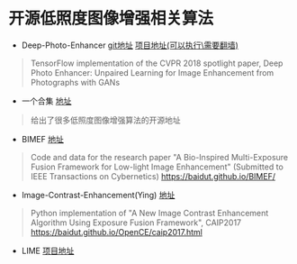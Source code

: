 # 开源低照度图像增强相关算法
- Deep-Photo-Enhancer
<a href="https://github.com/nothinglo/Deep-Photo-Enhancer">git地址</a>
<a href="http://www.cmlab.csie.ntu.edu.tw/project/Deep-Photo-Enhancer/">项目地址(可以执行\需要翻墙)</a>

> TensorFlow implementation of the CVPR 2018 spotlight paper, Deep Photo Enhancer: Unpaired Learning for Image Enhancement from Photographs with GANs

- 一个合集
<a href="https://github.com/rockeyben/Low-Light">地址</a>
> 给出了很多低照度图像增强算法的开源地址

- BIMEF
<a href="https://github.com/baidut/BIMEF">地址</a>
> Code and data for the research paper "A Bio-Inspired Multi-Exposure Fusion Framework for Low-light Image Enhancement" (Submitted to IEEE Transactions on Cybernetics) https://baidut.github.io/BIMEF/

- Image-Contrast-Enhancement(Ying)
<a href="https://github.com/AndyHuang1995/Image-Contrast-Enhancement">地址</a>
> Python implementation of "A New Image Contrast Enhancement Algorithm Using Exposure Fusion Framework", CAIP2017 https://baidut.github.io/OpenCE/caip2017.html

- LIME
<a href="https://sites.google.com/view/xjguo/lime">项目地址</a>